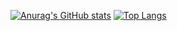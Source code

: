 <p align="center">
  
  [![Anurag's GitHub stats](https://github-readme-stats.vercel.app/api?username=humorhan)](https://github.com/humorHan)
  [![Top Langs](https://github-readme-stats.vercel.app/api/top-langs/?username=humorhan&layout=compact)](https://github.com/humorHan) 
  
</p>
 

 
